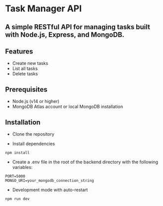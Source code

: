 # Task Manager API
## A simple RESTful API for managing tasks built with Node.js, Express, and MongoDB.

## Features
- Create new tasks
- List all tasks
- Delete tasks

## Prerequisites
- Node.js (v14 or higher)
- MongoDB Atlas account or local MongoDB installation

## Installation
- Clone the repository

- Install dependencies
```
npm install
```

- Create a .env file in the root of the backend directory with the following variables:
```
PORT=5000
MONGO_URI=your_mongodb_connection_string
```

- Development mode with auto-restart
```
npm run dev
```